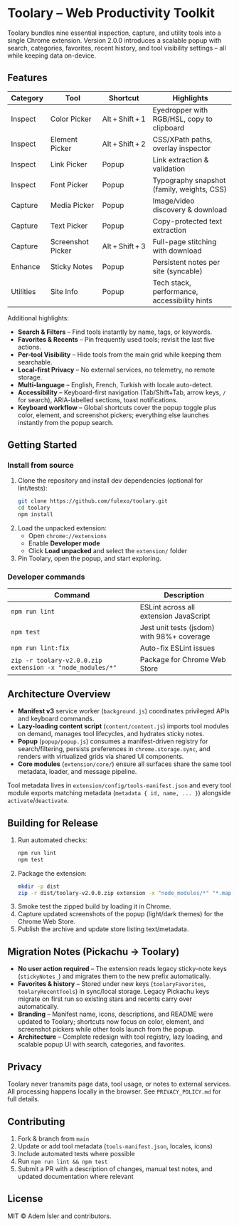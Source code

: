 # Toolary – Web Productivity Toolkit

Toolary bundles nine essential inspection, capture, and utility tools into a single Chrome extension. Version 2.0.0 introduces a scalable popup with search, categories, favorites, recent history, and tool visibility settings – all while keeping data on-device.

## Features

| Category | Tool | Shortcut | Highlights |
|----------|------|----------|------------|
| Inspect  | Color Picker | Alt + Shift + 1 | Eyedropper with RGB/HSL, copy to clipboard |
| Inspect  | Element Picker | Alt + Shift + 2 | CSS/XPath paths, overlay inspector |
| Inspect  | Link Picker | Popup | Link extraction & validation |
| Inspect  | Font Picker | Popup | Typography snapshot (family, weights, CSS) |
| Capture  | Media Picker | Popup | Image/video discovery & download |
| Capture  | Text Picker | Popup | Copy-protected text extraction |
| Capture  | Screenshot Picker | Alt + Shift + 3 | Full-page stitching with download |
| Enhance  | Sticky Notes | Popup | Persistent notes per site (syncable) |
| Utilities| Site Info | Popup | Tech stack, performance, accessibility hints |

Additional highlights:
- **Search & Filters** – Find tools instantly by name, tags, or keywords.
- **Favorites & Recents** – Pin frequently used tools; revisit the last five actions.
- **Per-tool Visibility** – Hide tools from the main grid while keeping them searchable.
- **Local-first Privacy** – No external services, no telemetry, no remote storage.
- **Multi-language** – English, French, Turkish with locale auto-detect.
- **Accessibility** – Keyboard-first navigation (Tab/Shift+Tab, arrow keys, `/` for search), ARIA-labelled sections, toast notifications.
- **Keyboard workflow** – Global shortcuts cover the popup toggle plus color, element, and screenshot pickers; everything else launches instantly from the popup search.

## Getting Started

### Install from source

1. Clone the repository and install dev dependencies (optional for lint/tests):
   ```bash
   git clone https://github.com/fulexo/toolary.git
   cd toolary
   npm install
   ```
2. Load the unpacked extension:
   - Open `chrome://extensions`
   - Enable **Developer mode**
   - Click **Load unpacked** and select the `extension/` folder
3. Pin Toolary, open the popup, and start exploring.

### Developer commands

| Command | Description |
|---------|-------------|
| `npm run lint` | ESLint across all extension JavaScript |
| `npm test` | Jest unit tests (jsdom) with 98%+ coverage |
| `npm run lint:fix` | Auto-fix ESLint issues |
| `zip -r toolary-v2.0.0.zip extension -x "node_modules/*"` | Package for Chrome Web Store |

## Architecture Overview

- **Manifest v3** service worker (`background.js`) coordinates privileged APIs and keyboard commands.
- **Lazy-loading content script** (`content/content.js`) imports tool modules on demand, manages tool lifecycles, and hydrates sticky notes.
- **Popup** (`popup/popup.js`) consumes a manifest-driven registry for search/filtering, persists preferences in `chrome.storage.sync`, and renders with virtualized grids via shared UI components.
- **Core modules** (`extension/core/`) ensure all surfaces share the same tool metadata, loader, and message pipeline.

Tool metadata lives in `extension/config/tools-manifest.json` and every tool module exports matching metadata (`metadata { id, name, ... }`) alongside `activate`/`deactivate`.

## Building for Release

1. Run automated checks:
   ```bash
   npm run lint
   npm test
   ```
2. Package the extension:
   ```bash
   mkdir -p dist
   zip -r dist/toolary-v2.0.0.zip extension -x "node_modules/*" "*.map"
   ```
3. Smoke test the zipped build by loading it in Chrome.
4. Capture updated screenshots of the popup (light/dark themes) for the Chrome Web Store.
5. Publish the archive and update store listing text/metadata.

## Migration Notes (Pickachu → Toolary)

- **No user action required** – The extension reads legacy sticky-note keys (`stickyNotes_`) and migrates them to the new prefix automatically.
- **Favorites & history** – Stored under new keys (`toolaryFavorites`, `toolaryRecentTools`) in sync/local storage. Legacy Pickachu keys migrate on first run so existing stars and recents carry over automatically.
- **Branding** – Manifest name, icons, descriptions, and README were updated to Toolary; shortcuts now focus on color, element, and screenshot pickers while other tools launch from the popup.
- **Architecture** – Complete redesign with tool registry, lazy loading, and scalable popup UI with search, categories, and favorites.

## Privacy

Toolary never transmits page data, tool usage, or notes to external services. All processing happens locally in the browser. See `PRIVACY_POLICY.md` for full details.

## Contributing

1. Fork & branch from `main`
2. Update or add tool metadata (`tools-manifest.json`, locales, icons)
3. Include automated tests where possible
4. Run `npm run lint && npm test`
5. Submit a PR with a description of changes, manual test notes, and updated documentation where relevant

## License

MIT © Adem İsler and contributors.
